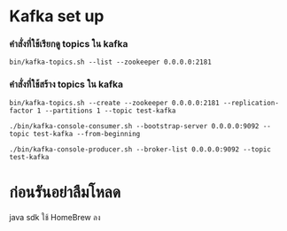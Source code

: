 # Kafka set up

### คำสั่งที่ใช้เรียกดู topics ใน kafka
```
bin/kafka-topics.sh --list --zookeeper 0.0.0.0:2181

```


### คำสั่งที่ใช้สร้าง topics ใน kafka
```
bin/kafka-topics.sh --create --zookeeper 0.0.0.0:2181 --replication-factor 1 --partitions 1 --topic test-kafka
```


```
./bin/kafka-console-consumer.sh --bootstrap-server 0.0.0.0:9092 --topic test-kafka --from-beginning
```

```
./bin/kafka-console-producer.sh --broker-list 0.0.0.0:9092 --topic test-kafka

```


# ก่อนรันอย่าลืมโหลด 

java sdk
ใช้ HomeBrew ลง


